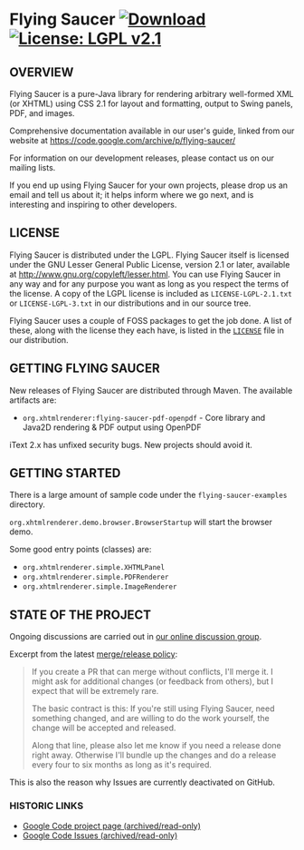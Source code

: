 # Flying Saucer [![Download](https://api.bintray.com/packages/flyingsaucerproject/maven/org.xhtmlrenderer%3Aflying-saucer/images/download.svg)](https://bintray.com/flyingsaucerproject/maven/org.xhtmlrenderer%3Aflying-saucer/_latestVersion) [![License: LGPL v2.1](https://img.shields.io/badge/license-LGPL--2.1-blue.svg)](https://www.gnu.org/licenses/lgpl-2.1)


## OVERVIEW

Flying Saucer is a pure-Java library for rendering arbitrary well-formed XML 
(or XHTML) using CSS 2.1 for layout and formatting, output to Swing panels, 
PDF, and images.

Comprehensive documentation available in our user's guide, linked from our website at https://code.google.com/archive/p/flying-saucer/

For information on our development releases, please contact us on our mailing lists.

If you end up using Flying Saucer for your own projects, please drop us an
email and tell us about it; it helps inform where we go next, and is interesting
and inspiring to other developers.


## LICENSE

Flying Saucer is distributed under the LGPL.  Flying Saucer itself is licensed 
under the GNU Lesser General Public License, version 2.1 or later, available at
http://www.gnu.org/copyleft/lesser.html. You can use Flying Saucer in any
way and for any purpose you want as long as you respect the terms of the 
license. A copy of the LGPL license is included as `LICENSE-LGPL-2.1.txt` or `LICENSE-LGPL-3.txt`
in our distributions and in our source tree.

Flying Saucer uses a couple of FOSS packages to get the job done. A list
of these, along with the license they each have, is listed in the 
[`LICENSE`](https://github.com/flyingsaucerproject/flyingsaucer/blob/master/LICENSE) file in our distribution.   


## GETTING FLYING SAUCER

New releases of Flying Saucer are distributed through Maven.  The available artifacts are:

* `org.xhtmlrenderer:flying-saucer-pdf-openpdf` - Core library and Java2D rendering & PDF output using OpenPDF

iText 2.x has unfixed security bugs. New projects should avoid it.

## GETTING STARTED

There is a large amount of sample code under the `flying-saucer-examples` directory.

`org.xhtmlrenderer.demo.browser.BrowserStartup` will start the browser demo.

Some good entry points (classes) are:
* `org.xhtmlrenderer.simple.XHTMLPanel`
* `org.xhtmlrenderer.simple.PDFRenderer`
* `org.xhtmlrenderer.simple.ImageRenderer`


## STATE OF THE PROJECT

Ongoing discussions are carried out in [our online discussion group](https://groups.google.com/forum/#!forum/flying-saucer-users).

Excerpt from the latest [merge/release policy](https://groups.google.com/forum/#!topic/flying-saucer-users/ySI8HrLI70A):

> If you create a PR that can merge without conflicts, I'll merge it. I might ask for additional changes (or feedback from others), but I expect that will be extremely rare.
> 
> The basic contract is this: If you're still using Flying Saucer, need something changed, and are willing to do the work yourself, the change will be accepted and released. 
> 
> Along that line, please also let me know if you need a release done right away. Otherwise I'll bundle up the changes and do a release every four to six months as long as it's required.
 
This is also the reason why Issues are currently deactivated on GitHub.

### HISTORIC LINKS
* [Google Code project page (archived/read-only)](https://code.google.com/archive/p/flying-saucer/)
* [Google Code Issues (archived/read-only)](https://code.google.com/archive/p/flying-saucer/issues)
